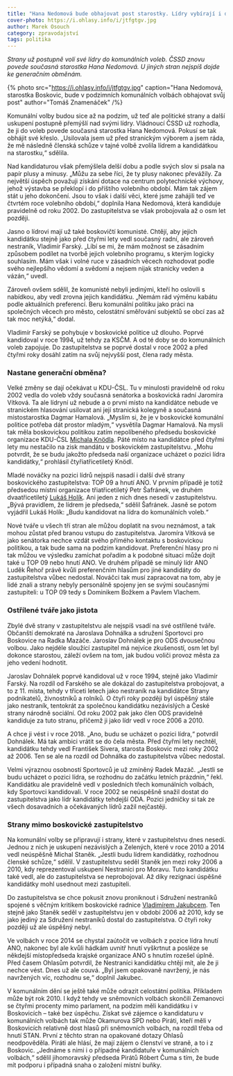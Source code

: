 ```yaml
---
title: "Hana Nedomová bude obhajovat post starostky. Lídry vybírají i další strany"
cover-photo: https://i.ohlasy.info/i/jtfgtgv.jpg
author: Marek Osouch
category: zpravodajství
tags: politika
---
```


*Strany už postupně volí své lídry do komunálních voleb. ČSSD znovu povede současná starostka Hana Nedomová. U jiných stran nejspíš dojde ke generačním obměnám.*

{% photo src="https://i.ohlasy.info/i/jtfgtgv.jpg" caption="Hana Nedomová, starostka Boskovic, bude v podzimních komunálních volbách obhajovat svůj post" author="Tomáš Znamenáček" /%}

Komunální volby budou sice až na podzim, už teď ale politické strany a další uskupení postupně přemýšlí nad svými lídry. Vládnoucí ČSSD už rozhodla, že ji do voleb povede současná starostka Hana Nedomová. Pokusí se tak obhájit své křeslo. „Usilovala jsem už před stranickým výborem a jsem ráda, že mě následně členská schůze v tajné volbě zvolila lídrem a kandidátkou na starostku,“ sdělila.

Nad kandidaturou však přemýšlela delší dobu a podle svých slov si psala na papír plusy a minusy. „Můžu za sebe říci, že ty plusy nakonec převážily. Za největší úspěch považuji získání dotace na centrum polytechnické výchovy, jehož výstavba se překlopí i do příštího volebního období. Mám tak zájem stát u jeho dokončení. Jsou to však i další věci, které jsme zahájili teď ve čtvrtém roce volebního období,“ doplnila Hana Nedomová, která kandiduje pravidelně od roku 2002. Do zastupitelstva se  však probojovala až o osm let později.

Jasno o lídrovi mají už také boskovičtí komunisté. Chtějí, aby jejich kandidátku stejně jako před čtyřmi lety vedl současný radní, ale zároveň nestraník, Vladimír Farský. „Líbí se mi, že mám možnost se zásadním způsobem podílet na tvorbě jejich volebního programu, s kterým logicky souhlasím. Mám však i volné ruce v zásadních věcech rozhodovat podle svého nejlepšího vědomí a svědomí a nejsem nijak stranicky veden a vázán,“ uvedl. 

Zároveň ovšem sdělil, že komunisté nebyli jedinými, kteří ho oslovili s nabídkou, aby vedl zrovna jejich kandidátku. „Nemám rád výměnu kabátu podle aktuálních preferencí. Beru komunální politiku jako práci na společných věcech pro město, celostátní směřování subjektů se obcí zas až tak moc netýká,“ dodal. 

Vladimír Farský se pohybuje v boskovické politice už dlouho. Poprvé kandidoval v roce 1994, už tehdy za KSČM. A od té doby se do komunálních voleb zapojuje. Do zastupitelstva se poprvé dostal v roce 2002 a před čtyřmi roky dosáhl zatím na svůj nejvyšší post, člena rady města.  

### Nastane generační obměna?

Velké změny se dají očekávat u KDU-ČSL. Tu v minulosti pravidelně od roku 2002 vedla do voleb vždy současná senátorka a boskovická radní Jaromíra Vítková. Ta ale lídryní už nebude a o první místo na kandidátce nebude ve stranickém hlasování usilovat ani její stranická kolegyně a současná místostarostka Dagmar Hamalová. „Myslím si, že je v boskovické komunální politice potřeba dát prostor mladým,“ vysvětila Dagmar Hamalová. Na mysli tak měla boskovickou politikou zatím nepolíbeného předsedu boskovické organizace KDU-ČSL [Michala Knödla](http://www.ohlasy.info/clanky/2017/01/rozhovor-knodl.html). Páté místo na kandidátce před čtyřmi lety mu nestačilo na zisk mandátu v boskovickém zastupitelstvu. „Mohu potvrdit, že se budu jakožto předseda naší organizace ucházet o pozici lídra kandidátky,“ prohlásil čtyřiatřicetiletý Knödl.

Mladé nováčky na pozici lídrů nejspíš nasadí i další dvě strany boskovického zastupitelstva: TOP 09 a hnutí ANO. V prvním případě je totiž předsedou místní organizace třiatřicetiletý Petr Šafránek, ve druhém dvaatřicetiletý [Lukáš Holík](http://www.ohlasy.info/clanky/2015/04/rozhovor-lukas-holik.html). Ani jeden z nich dnes nesedí v zastupitelstvu. „Bývá pravidlem, že lídrem je předseda,“ sdělil Šafránek. Jasně se potom vyjádřil Lukáš Holík: „Budu kandidovat na lídra do komunálních voleb.“

Nové tváře u všech tří stran ale můžou doplatit na svou neznámost, a tak mohou zůstat před branou vstupu do zastupitelstva. Jaromíra Vítková se jako senátorka nechce vzdát svého přímého kontaktu s boskovickou politikou, a tak bude sama na podzim kandidovat. Preferenční hlasy pro ni tak můžou ve výsledku zamíchat pořadím a k podobné situaci může dojít také u TOP 09 nebo hnutí ANO. Ve druhém případě se minulý lídr ANO Luděk Řehoř právě kvůli preferenčním hlasům pro jiné kandidáty do zastupitelstva vůbec nedostal. Nováčci tak musí zapracovat na tom, aby je lidé znali a strany nebyly personálně spojeny jen se svými současnými zastupiteli: u TOP 09 tedy s Dominikem Božkem a Pavlem Vlachem.

### Ostřílené tváře jako jistota

Zbylé dvě strany v zastupitelstvu ale nejspíš vsadí na své ostřílené tváře. Občanští demokraté na Jaroslava Dohnálka a sdružení Sportovci pro Boskovice na Radka Mazáče. Jaroslav Dohnálek je pro ODS dvousečnou volbou. Jako nejdéle sloužící zastupitel má nejvíce zkušeností, osm let byl dokonce starostou, záleží ovšem na tom, jak budou voliči provoz města za jeho vedení hodnotit.

Jaroslav Dohnálek poprvé kandidoval už v roce 1994, stejně jako Vladimír Farský. Na rozdíl od Farského se ale dokázal do zastupitelstva probojovat, a to z 11. místa, tehdy v třiceti letech jako nestraník na kandidátce Strany podnikatelů, živnostníků a rolníků. O čtyři roky později byl úspěšný stále jako nestraník, tentokrát za společnou kandidátku nezávislých a České strany národně sociální. Od roku 2002 pak jako člen ODS pravidelně kandiduje za tuto stranu, přičemž ji jako lídr vedl v roce 2006 a 2010.

A chce ji vést i v roce 2018. „Ano, budu se ucházet o pozici lídra,“ potvrdil Dohnálek. Má tak ambici vrátit se do čela města. Před čtyřmi lety nechtěl, kandidátku tehdy vedl František Sivera, starosta Boskovic mezi roky 2002 až 2006. Ten se ale na rozdíl od Dohnálka do zastupitelstva vůbec nedostal.

Velmi výraznou osobností Sportovců je už zmíněný Radek Mazáč. „Jestli se budu ucházet o pozici lídra, se rozhodnu do začátku letních prázdnin,“ řekl. Kandidátku ale pravidelně vedl v posledních třech komunálních volbách, kdy Sportovci kandidovali. V roce 2002 se neúspěšně snažil dostat do zastupitelstva jako lídr kandidátky tehdejší ODA. Pozici jedničky si tak ze všech dosavadních a očekávaných lídrů zažil nejčastěji. 

### Strany mimo boskovické zastupitelstvo

Na komunální volby se připravují i strany, které v zastupitelstvu dnes nesedí. Jednou z nich je uskupení nezávislých a Zelených, které v roce 2010 a 2014 vedl neúspěšně Michal Staněk. „Jestli budu lídrem kandidátky, rozhodnou členské schůze,“ sdělil. V zastupitelstvu seděl Staněk jen mezi roky 2006 a 2010, kdy reprezentoval uskupení Nestraníci pro Moravu. Tuto kandidátku také vedl, ale do zastupitelstva se neprobojoval. Až díky rezignaci úspěšné kandidátky mohl usednout mezi zastupiteli.

Do zastupitelstva se chce pokusit znovu proniknout i Sdružení nestraníků spojené s věčným kritikem boskovické radnice [Vladimírem Jakubcem](http://www.ohlasy.info/clanky/2016/06/rozhovor-jakubec.html). Ten stejně jako Staněk seděl v zastupitelstvu jen v období 2006 až 2010, kdy se jako jediný za Sdružení nestraníků dostal do zastupitelstva. O čtyři roky později už ale úspěšný nebyl.

Ve volbách v roce 2014 se chystal zaútočit ve volbách z pozice lídra hnutí ANO, nakonec byl ale kvůli hádkám uvnitř hnutí vyškrtnut a posléze se někdejší místopředseda krajské organizace ANO s hnutím rozešel úplně. Před časem Ohlasům potvrdil, že Nestraníci kandidátku chtějí mít, ale že ji nechce vést. Dnes už ale couvá. „Byl jsem opakovaně navržený, je nás navržených víc, rozhodnu se,“ doplnil Jakubec.

V komunálním dění se ještě také může odrazit celostátní politika. Příkladem může být rok 2010. I když tehdy ve sněmovních volbách skončili Zemanovci se čtyřmi procenty mimo parlament, na podzim měli kandidátku i v Boskovicích – také bez úspěchu. Získat své zájemce o kandidaturu v komunálních volbách tak může Okamurova SPD nebo Piráti, kteří měli v Boskovicích relativně dost hlasů při sněmovních volbách, na rozdíl třeba od hnutí STAN. První z těchto stran na opakované dotazy Ohlasů neodpověděla. Piráti ale hlásí, že mají zájem o členství ve straně, a to i z Boskovic. „Jednáme s nimi i o případné kandidatuře v komunálních volbách,“ sdělil jihomoravský předseda Pirátů Róbert Čuma s tím, že bude mít podporu i případná snaha o založení místní buňky.
